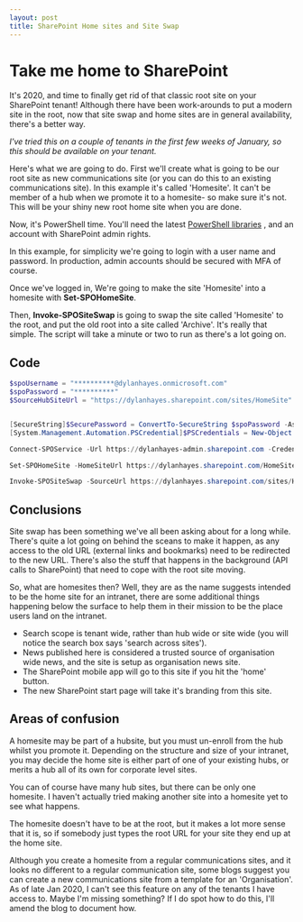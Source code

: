 ```yaml
---
layout: post
title: SharePoint Home sites and Site Swap
---
```


# Take me home to SharePoint

It's 2020, and time to finally get rid of that classic root site on your SharePoint tenant!
Although there have been work-arounds to put a modern site in the root, now that site swap and home sites are in general availability, there's a better way. 

_I've tried this on a couple of tenants in the first few weeks of January, so this should be available on your tenant._

Here's what we are going to do. First we'll create what is going to be our root site as new communications site (or you can do this to an existing communications site). In this example it's called 'Homesite'. It can't be member of a hub when we promote it to a homesite- so make sure it's not. This will be your shiny new root home site when you are done.

Now, it's PowerShell time. You'll need the latest 
[PowerShell libraries](https://www.microsoft.com/en-us/download/details.aspx?id=35588)
, and an account with SharePoint admin rights.

In this example, for simplicity we're going to login with a user name and password. In production, admin accounts should be secured with MFA of course.

Once we've logged in, We're going to make the site 'Homesite' into a homesite with **Set-SPOHomeSite**. 

Then, **Invoke-SPOSiteSwap** is going to swap the site called 'Homesite' to the root, and put the old root into a site called 'Archive'. It's really that simple. The script will take a minute or two to run as there's a lot going on.

## Code

```PowerShell
$spoUsername = "**********@dylanhayes.onmicrosoft.com"
$spoPassword = "**********"
$SourceHubSiteUrl = "https://dylanhayes.sharepoint.com/sites/HomeSite"


[SecureString]$SecurePassword = ConvertTo-SecureString $spoPassword -AsPlainText -Force
[System.Management.Automation.PSCredential]$PSCredentials = New-Object System.Management.Automation.PSCredential($spoUsername, $SecurePassword)

Connect-SPOService -Url https://dylanhayes-admin.sharepoint.com -Credential $PSCredentials

Set-SPOHomeSite -HomeSiteUrl https://dylanhayes.sharepoint.com/HomeSite

Invoke-SPOSiteSwap -SourceUrl https://dylanhayes.sharepoint.com/sites/HomeSite -TargetUrl https://dylanhayes.sharepoint.com -ArchiveUrl https://dylanhayes.sharepoint.com/sites/Archive

```

## Conclusions

Site swap has been something we've all been asking about for a long while. There's quite a lot going on behind the sceans to make it happen, as any access to the old URL (external links and bookmarks) need to be redirected to the new URL. There's also the stuff that happens in the background (API calls to SharePoint) that need to cope with the root site moving. 

So, what are homesites then? Well, they are as the name suggests intended to be the home site for an intranet, there are some additional things happening below the surface to help them in their mission to be the place users land on the intranet.

- Search scope is tenant wide, rather than hub wide or site wide (you will notice the search box says 'search across sites').
- News published here is considered a trusted source of organisation wide news, and the site is setup as organisation news site.
- The SharePoint mobile app will go to this site if you hit the 'home' button.
- The new SharePoint start page will take it's branding from this site. 

## Areas of confusion

A homesite may be part of a hubsite, but you must un-enroll from the hub whilst you promote it. Depending on the structure and size of your intranet, you may decide the home site is either part of one of your existing hubs, or merits a hub all of its own for corporate level sites.

You can of course have many hub sites, but there can be only one homesite.  I haven't actually tried making another site into a homesite yet to see what happens. 

The homesite doesn't have to be at the root, but it makes a lot more sense that it is, so if somebody just types the root URL for your site they end up at the home site.

Although you create a homesite from a regular communications sites, and it looks no different to a regular communication site, some blogs suggest you can create a new communications site from a template for an 'Organisation'. As of late Jan 2020, I can't see this feature on any of the tenants I have access to. Maybe I'm missing something? If I do spot how to do this, I'll amend the blog to document how.
